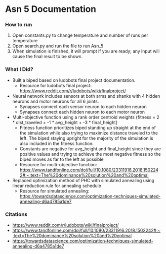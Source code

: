 # Asn 5 Documentation

### How to run 
1. Open constants.py to change temperature and number of runs per temperature
2. Open search.py and run the file to run Asn_5
3. When simulation is finished, it will prompt if you are ready; any input will cause the final result to be shown. 

### What I Did?
- Built a biped based on ludobots final project documentation.
    - Resource for ludobots final project: https://www.reddit.com/r/ludobots/wiki/finalproject/
- Neural network includes sensors at both arms and shanks with 4 hidden neurons and motor neurons for all 6 joints.
    - Synapses connect each sensor neuron to each hidden neuron
    - Synapses connect each hidden neuron to each motor neuron
- Multi-objective function using a rank order centroid weights {fitness = 2 * dist_traveled +  -1 * avg_height + -3 * final_height}
    - Fitness function prioritizes biped standing up straight at the end of the simulation while also trying to maximize distance
    traveled to the left. The biped staying upright for the majority of the simulation is also included in the fitness function. 
    - Constants are negative for avg_height and final_height since they are positive values and trying to achieve the most negative
    fitness so the biped moves as far to the left as possible
    - Resource for multi-objective function: https://www.tandfonline.com/doi/full/10.1080/23311916.2018.1502242#:~:text=The%20dominance%20solution%20and%20optimal
- Replaced optimization method of PHC with simulated annealing using linear reduction rule for annealing schedule
    - Resource for simulated annealing: https://towardsdatascience.com/optimization-techniques-simulated-annealing-d6a4785a1de7

### Citations
- https://www.reddit.com/r/ludobots/wiki/finalproject/
- https://www.tandfonline.com/doi/full/10.1080/23311916.2018.1502242#:~:text=The%20dominance%20solution%20and%20optimal
- https://towardsdatascience.com/optimization-techniques-simulated-annealing-d6a4785a1de7
